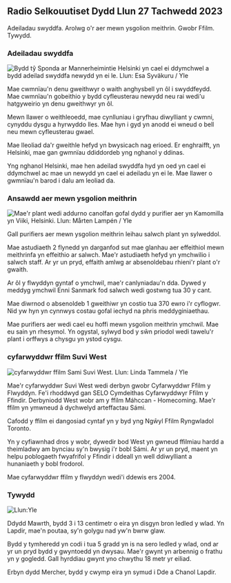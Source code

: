 Radio Selkouutiset Dydd Llun 27 Tachwedd 2023
----------------------------------

Adeiladau swyddfa. Arolwg o'r aer mewn ysgolion meithrin. Gwobr Ffilm. Tywydd.

### Adeiladau swyddfa

![Bydd tŷ Sponda ar Mannerheimintie Helsinki yn cael ei ddymchwel a bydd adeilad swyddfa newydd yn ei le. Llun: Esa Syväkuru / Yle](https://images.cdn.yle.fi/image/upload/c_crop,h_3270,w_5814,x_0,y_404/ar_1.77777777777777,c_fill,g_faces,h_120,c_fill,g_faces,h_670.q_auto:eco/f_auto/fl_lossy/v1700118894/39-12013716555c1029fb19)

Mae cwmnïau'n denu gweithwyr o waith anghysbell yn ôl i swyddfeydd. Mae cwmnïau'n gobeithio y bydd cyfleusterau newydd neu rai wedi'u hatgyweirio yn denu gweithwyr yn ôl.

Mewn llawer o weithleoedd, mae cynlluniau i gryfhau diwylliant y cwmni, cynyddu dysgu a hyrwyddo lles. Mae hyn i gyd yn anodd ei wneud o bell neu mewn cyfleusterau gwael.

Mae lleoliad da'r gweithle hefyd yn bwysicach nag erioed. Er enghraifft, yn Helsinki, mae gan gwmnïau ddiddordeb yng nghanol y ddinas.

Yng nghanol Helsinki, mae hen adeilad swyddfa hyd yn oed yn cael ei ddymchwel ac mae un newydd yn cael ei adeiladu yn ei le. Mae llawer o gwmnïau'n barod i dalu am leoliad da.

### Ansawdd aer mewn ysgolion meithrin

![Mae'r plant wedi addurno canolfan gofal dydd y purifier aer yn Kamomilla yn Viiki, Helsinki. Llun: Mårten Lampén / Yle](https://images.cdn.yle.fi/image/upload/c_crop,h_2250,w_4000,x_0,y_334/ar_1.77777777777777,c_fill,g_faces,h_670,c_fill,g_faces,h_670,c_fillq_auto:eco/f_auto/fl_lossy/v1695638511/39-117653165115d5600150)

Gall purifiers aer mewn ysgolion meithrin leihau salwch plant yn sylweddol.

Mae astudiaeth 2 flynedd yn darganfod sut mae glanhau aer effeithiol mewn meithrinfa yn effeithio ar salwch. Mae'r astudiaeth hefyd yn ymchwilio i salwch staff. Ar yr un pryd, effaith amlwg ar absenoldebau rhieni'r plant o'r gwaith.

Ar ôl y flwyddyn gyntaf o ymchwil, mae'r canlyniadau'n dda. Dywed y meddyg ymchwil Enni Sanmark fod salwch wedi gostwng tua 30 y cant.

Mae diwrnod o absenoldeb 1 gweithiwr yn costio tua 370 ewro i'r cyflogwr. Nid yw hyn yn cynnwys costau gofal iechyd na phris meddyginiaethau.

Mae purifiers aer wedi cael eu hoffi mewn ysgolion meithrin ymchwil. Mae eu sain yn rhesymol. Yn ogystal, sylwyd bod y sŵn priodol wedi tawelu'r plant i orffwys a chysgu yn ystod cysgu.

### cyfarwyddwr ffilm Suvi West

![cyfarwyddwr ffilm Sami Suvi West. Llun: Linda Tammela / Yle](https://images.cdn.yle.fi/image/upload/c_crop,h_2268,w_4032,x_0,y_120/ar_1.77777777777777,c_fill,g_faces,h_671.w/q_auto:eco/f_auto/fl_lossy/v1613476645/39-774637602bb23ea1c4a)

Mae'r cyfarwyddwr Suvi West wedi derbyn gwobr Cyfarwyddwr Ffilm y Flwyddyn. Fe'i rhoddwyd gan SELO Cymdeithas Cyfarwyddwyr Ffilm y Ffindir. Derbyniodd West wobr am y ffilm Máhccan - Homecoming. Mae'r ffilm yn ymwneud â dychwelyd arteffactau Sámi.

Cafodd y ffilm ei dangosiad cyntaf yn y byd yng Ngŵyl Ffilm Ryngwladol Toronto.

Yn y cyfiawnhad dros y wobr, dywedir bod West yn gwneud ffilmiau hardd a theimladwy am bynciau sy'n bwysig i'r bobl Sámi. Ar yr un pryd, maent yn helpu poblogaeth fwyafrifol y Ffindir i ddeall yn well ddiwylliant a hunaniaeth y bobl frodorol.

Mae cyfarwyddwr ffilm y flwyddyn wedi'i ddewis ers 2004.

### Tywydd

![Llun:Yle](https://images.cdn.yle.fi/image/upload/c_crop,h_1080,w_1919,x_0,y_0/ar_1.777777777777777,c_fill,g_faces,h_675,w_1200.0/d/:eco/f_auto/fl_lossy/v1701100995/39-12073206564bd79da68c)

Ddydd Mawrth, bydd 3 i 13 centimetr o eira yn disgyn bron ledled y wlad. Yn Lapdir, mae'n poutaa, sy'n golygu nad yw'n bwrw glaw.

Bydd y tymheredd yn codi i tua 5 gradd yn is na sero ledled y wlad, ond ar yr un pryd bydd y gwyntoedd yn dwysau. Mae'r gwynt yn arbennig o frathu yn y gogledd. Gall hyrddiau gwynt yno chwythu 18 metr yr eiliad.

Erbyn dydd Mercher, bydd y cwymp eira yn symud i Dde a Chanol Lapdir.